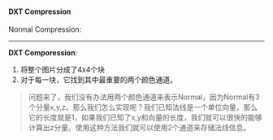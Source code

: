 #### DXT Compression
Normal Compression:

---
**DXT Comporession**:
1. 将整个图片分成了4x4个块
2. 对于每一块，它找到其中最重要的两个颜色通道。
>问题来了，我们没有办法用两个颜色通道来表示Normal，因为Normal有3个分量x,y,z。那么我们怎么实现呢？我们已知法线是一个单位向量，那么它的长度就是1，如果我们已知了x,y和向量的长度，我们就可以很快的能够计算出z分量。使用这种方法我们就可以使用2个通道来存储法线信息。